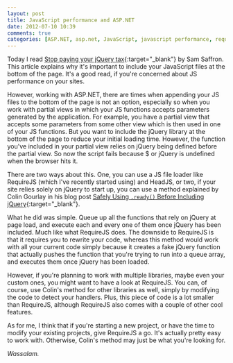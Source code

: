 ```yaml
---
layout: post
title: JavaScript performance and ASP.NET
date: 2012-07-10 10:39
comments: true
categories: [ASP.NET, asp.net, JavaScript, javascript performance, requirejs, Web Development]
---
```

Today I read [Stop paying your jQuery tax](http://samsaffron.com/archive/2012/02/17/stop-paying-your-jquery-tax){:target="_blank"} by Sam Saffron. This article explains why it's important to include your JavaScript files at the bottom of the page. It's a good read, if you're concerned about JS performance on your sites.

However, working with ASP.NET, there are times when appending your JS files to the bottom of the page is not an option, especially so when you work with partial views in which your JS functions accepts parameters generated by the application. For example, you have a partial view that accepts some parameters from some other view which is then used in one of your JS functions. But you want to include the jQuery library at the bottom of the page to reduce your initial loading time. However, the function you've included in your partial view relies on jQuery being defined before the partial view. So now the script fails because $ or jQuery is undefined when the browser hits it.

<!--more-->

There are two ways about this. One, you can use a JS file loader like RequireJS (which I've recently started using) and HeadJS, or two, if your site relies solely on jQuery to start up, you can use a method explained by Colin Gourlay in his blog post [Safely Using `.ready()` Before Including jQuery](http://blog.colin-gourlay.com/blog/2012/02/safely-using-ready-before-including-jquery/){:target="_blank"}.

What he did was simple. Queue up all the functions that rely on jQuery at page load, and execute each and every one of them once jQuery has been included. Much like what RequireJS does. The downside to RequireJS is that it requires you to rewrite your code, whereas this method would work with all your current code simply because it creates a fake jQuery function that actually pushes the function that you're trying to run into a queue array, and executes them once jQuery has been loaded.

However, if you're planning to work with multiple libraries, maybe even your custom ones, you might want to have a look at RequireJS. You can, of course, use Colin's method for other libraries as well, simply by modifying the code to detect your handlers. Plus, this piece of code is a lot smaller than RequireJS, although RequireJS also comes with a couple of other cool features.

As for me, I think that if you're starting a new project, or have the time to modify your existing projects, give RequireJS a go. It's actually pretty easy to work with. Otherwise, Colin's method may just be what you're looking for.

<em>Wassalam.</em>

